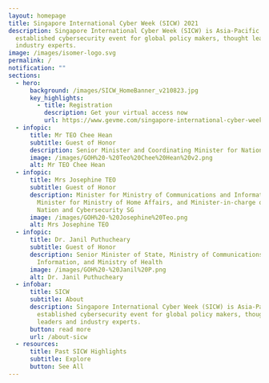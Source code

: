 ```yaml
---
layout: homepage
title: Singapore International Cyber Week (SICW) 2021
description: Singapore International Cyber Week (SICW) is Asia-Pacific’s most
  established cybersecurity event for global policy makers, thought leaders and
  industry experts.
image: /images/isomer-logo.svg
permalink: /
notification: ""
sections:
  - hero:
      background: /images/SICW_HomeBanner_v210823.jpg
      key_highlights:
        - title: Registration
          description: Get your virtual access now
          url: https://www.gevme.com/singapore-international-cyber-week-2021
  - infopic:
      title: Mr TEO Chee Hean
      subtitle: Guest of Honor
      description: Senior Minister and Coordinating Minister for National Security
      image: /images/GOH%20-%20Teo%20Chee%20Hean%20v2.png
      alt: Mr TEO Chee Hean
  - infopic:
      title: Mrs Josephine TEO
      subtitle: Guest of Honor
      description: Minister for Ministry of Communications and Information, 2nd
        Minister for Ministry of Home Affairs, and Minister-in-charge of Smart
        Nation and Cybersecurity SG
      image: /images/GOH%20-%20Josephine%20Teo.png
      alt: Mrs Josephine TEO
  - infopic:
      title: Dr. Janil Puthucheary
      subtitle: Guest of Honor
      description: Senior Minister of State, Ministry of Communications and
        Information, and Ministry of Health
      image: /images/GOH%20-%20Janil%20P.png
      alt: Dr. Janil Puthucheary
  - infobar:
      title: SICW
      subtitle: About
      description: Singapore International Cyber Week (SICW) is Asia-Pacific’s most
        established cybersecurity event for global policy makers, thought
        leaders and industry experts.
      button: read more
      url: /about-sicw
  - resources:
      title: Past SICW Highlights
      subtitle: Explore
      button: See All
---
```

